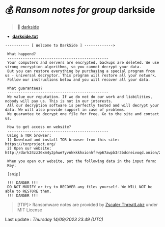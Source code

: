 # 💰 _Ransom notes for group_ darkside
> 🔗 [darkside](group/darkside)
* **[darkside.txt](https://ransomware.live/ransomware_notes/darkside/darkside.txt)**

```
----------- [ Welcome to DarkSide ] -------------> 
  
 What happend? 
 ---------------------------------------------- 
 Your computers and servers are encrypted, backups are deleted. We use strong encryption algorithms, so you cannot decrypt your data. 
 But you can restore everything by purchasing a special program from us - universal decryptor. This program will restore all your network. 
 Follow our instructions below and you will recover all your data. 
  
 What guarantees? 
 ---------------------------------------------- 
 We value our reputation. If we do not do our work and liabilities, nobody will pay us. This is not in our interests. 
 All our decryption software is perfectly tested and will decrypt your data. We will also provide support in case of problems. 
 We guarantee to decrypt one file for free. Go to the site and contact us. 
  
 How to get access on website?  
 ---------------------------------------------- 
 Using a TOR browser: 
 1) Download and install TOR browser from this site: https://torproject.org/ 
 2) Open our website: http://dark24zz36xm4y2phwe7yvnkkkkhxionhfrwp67awpb3r3bdcneivoqd.onion/ZWQHXVE7MW9JXE5N1EGIP6IMEFAGC7LNN6WJCBVKJFKB5QXP6LUZV654ASG7977V 
  
 When you open our website, put the following data in the input form: 
 Key: 
  
 [snip]
 
 !!! DANGER !!! 
 DO NOT MODIFY or try to RECOVER any files yourself. We WILL NOT be able to RESTORE them.  
 !!! DANGER !!!

```


> [!TIP]> Ransomware notes are provided by [Zscaler ThreatLabz](https://github.com/threatlabz/ransomware_notes) under MIT License
> 




Last update : _Thursday 14/09/2023 23.49 (UTC)_

